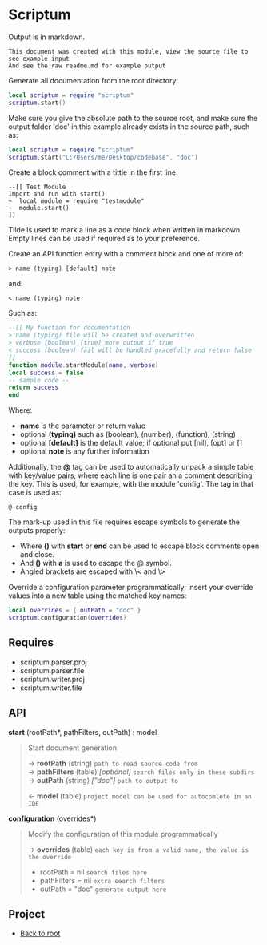 # Scriptum

Output is in markdown.

    This document was created with this module, view the source file to see example input
    And see the raw readme.md for example output

Generate all documentation from the root directory:

```lua
local scriptum = require "scriptum"
scriptum.start()
```

Make sure you give the absolute path to the source root, and make
sure the output folder 'doc' in this example already exists in the source path, such as:

```lua
local scriptum = require "scriptum"
scriptum.start("C:/Users/me/Desktop/codebase", "doc")
```

Create a block comment with a tittle in the first line:

    --[[ Test Module
    Import and run with start()
    ~  local module = require "testmodule"
    ~  module.start()
    ]]

Tilde is used to mark a line as a code block when written in markdown.
Empty lines can be used if required as to your preference.

Create an API function entry with a comment block and one of more of:

    > name (typing) [default] note

and:

    < name (typing) note

Such as:

```lua
--[[ My function for documentation
> name (typing) file will be created and overwritten
> verbose (boolean) [true] more output if true
< success (boolean) fail will be handled gracefully and return false
]]
function module.startModule(name, verbose)
local success = false
-- sample code --
return success
end
```

Where:

- **name** is the parameter or return value
- optional **(typing)** such as (boolean), (number), (function), (string)
- optional **\[default\]** is the default value; if optional put \[nil\], \[opt\] or \[\]
- optional **note** is any further information

Additionally, the **@** tag can be used to automatically unpack a simple table with key/value
pairs, where each line is one pair ah a comment describing the key. This is used, for example, with
the module 'config'. The tag in that case is used as:

    @ config

The mark-up used in this file requires escape symbols to generate the outputs properly:
- Where **()** with **start** or **end** can be used to escape block comments open and close.
- And **()** with **a** is used to escape the @ symbol.
- Angled brackets are escaped with \\< and \\>

Override a configuration parameter programmatically; insert your override values into a
new table using the matched key names:

```lua
local overrides = { outPath = "doc" }
scriptum.configuration(overrides)
```

## Requires

+ scriptum.parser.proj
+ scriptum.parser.file
+ scriptum.writer.proj
+ scriptum.writer.file

## API

**start** (rootPath\*, pathFilters, outPath) : model

> Start document generation
>
> &rarr; **rootPath** (string) `path to read source code from`<br/>
> &rarr; **pathFilters** (table) *[optional]* `search files only in these subdirs`<br/>
> &rarr; **outPath** (string) *["doc"]* `path to output to`<br/>
>
> &larr; **model** (table) `project model can be used for autocomlete in an IDE`<br/>

**configuration** (overrides\*)

> Modify the configuration of this module programmatically
>
> &rarr; **overrides** (table) `each key is from a valid name, the value is the override`<br/>
> - rootPath = nil `search files here`  
> - pathFilters = nil `extra search filters`  
> - outPath = "doc" `generate output here`  
>  

## Project

+ [Back to root](README.md)
